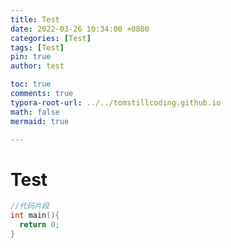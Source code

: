```yaml
---
title: Test
date: 2022-03-26 10:34:00 +0800
categories: [Test]
tags: [Test]
pin: true
author: test

toc: true
comments: true
typora-root-url: ../../tomstillcoding.github.io
math: false
mermaid: true

---
```


# Test 


```c++
//代码片段
int main(){
  return 0;
}
```
